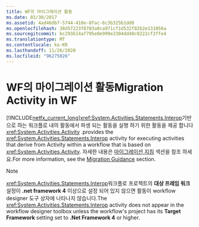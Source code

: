 ```yaml
---
title: WF의 마이그레이션 활동
ms.date: 03/30/2017
ms.assetid: 4ad46db7-5744-410e-8fac-6c3b325b1dd0
ms.openlocfilehash: 38d57223f8703a0ca971cf1d532f82b2e131056a
ms.sourcegitcommit: bc293b14af795e0e999e3304dd40c0222cf2ffe4
ms.translationtype: MT
ms.contentlocale: ko-KR
ms.lasthandoff: 11/26/2020
ms.locfileid: "96275026"
---
```

# <a name="migration-activity-in-wf"></a><span data-ttu-id="13c41-102">WF의 마이그레이션 활동</span><span class="sxs-lookup"><span data-stu-id="13c41-102">Migration Activity in WF</span></span>

[!INCLUDE[netfx_current_long](../../../includes/netfx-current-long-md.md)]<span data-ttu-id="13c41-103"><xref:System.Activities.Statements.Interop>기반으로 하는 워크플로 내의 활동에서 파생 되는 활동을 실행 하기 위한 활동을 제공 합니다 <xref:System.Activities.Activity> .</span><span class="sxs-lookup"><span data-stu-id="13c41-103">provides the <xref:System.Activities.Statements.Interop> activity for executing activities that derive from Activity within a workflow that is based on <xref:System.Activities.Activity>.</span></span> <span data-ttu-id="13c41-104">자세한 내용은 [마이그레이션 지침](migration-guidance.md) 섹션을 참조 하세요.</span><span class="sxs-lookup"><span data-stu-id="13c41-104">For more information, see the [Migration Guidance](migration-guidance.md) section.</span></span>  
  
> [!NOTE]
> <span data-ttu-id="13c41-105"><xref:System.Activities.Statements.Interop>워크플로 프로젝트의 **대상 프레임 워크** 설정이 **.net framework 4** 이상으로 설정 되어 있지 않으면 활동이 workflow designer 도구 상자에 나타나지 않습니다.</span><span class="sxs-lookup"><span data-stu-id="13c41-105">The <xref:System.Activities.Statements.Interop> activity does not appear in the workflow designer toolbox unless the workflow's project has its **Target Framework** setting set to **.Net Framework 4** or higher.</span></span>
